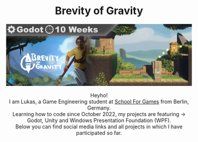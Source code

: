 <div align="center">
  
  <h1>Brevity of Gravity</h1>

  <a href="https://brevity-of-gravity.school4games.net/">
    <img src="https://github.com/LumiToad/LumiToad/blob/main/img/banner/github_brevity_banner.png" />
  </a>

  <a href="https://s4g.itch.io/brevity-of-gravity"></a>
  
  <p>
    Heyho! <br />
    I am Lukas, a Game Engineering student at <a href="https://www.school4games.net">School For Games</a> from Berlin, Germany. <br />
    Learning how to code since October 2022, my projects are featuring -><br />
    Godot, Unity and Windows Presentation Foundation (WPF). <br />
    Below you can find social media links and all projects in which I have participated so far.
  </p>
  
</div>

